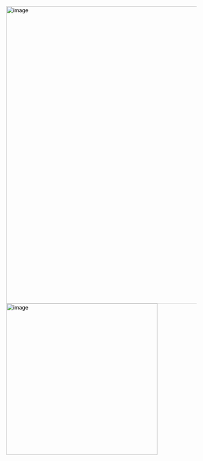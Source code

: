 <img width="785" alt="image" src="https://user-images.githubusercontent.com/113709273/193403129-fb66f778-e908-4621-80a5-cdcaaeaff130.png">
<img width="400" alt="image" src="https://user-images.githubusercontent.com/113709273/193439634-7cafc859-8a4a-47bf-815c-636382e7045d.png">
